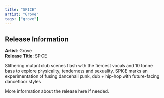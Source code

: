 ```yaml
---
title: "SPICE"
artist: "Grove"
tags: ["grove"]
---
```


## Release Information

**Artist**: Grove  
**Release Title**: SPICE

Slithering mutant club scenes flash with the fiercest vocals and 10 tonne bass to explore physicality, tenderness and sexuality. SPICE marks an experimentation of fusing dancehall punk, dub + hip-hop with future-facing dancefloor styles.

More information about the release here if needed.
